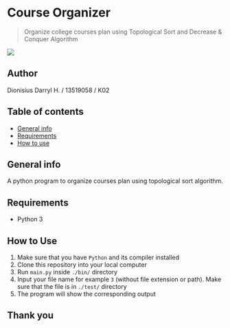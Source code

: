 # Course Organizer
> Organize college courses plan using Topological Sort and Decrease &amp; Conquer Algorithm

![](https://img.shields.io/badge/Made%20with-Python-blue)

## Author
Dionisius Darryl H. / 13519058 / K02
         
## Table of contents
* [General info](#general-info)
* [Requirements](#requirements)
* [How to use](#how-to-use)

## General info
A python program to organize courses plan using topological sort algorithm.

## Requirements
* Python 3

## How to Use
1. Make sure that you have ```Python``` and its compiler installed
2. Clone this repository into your local computer
3. Run ```main.py``` inside ```./bin/``` directory
4. Input your file name for example ```3``` (without file extension or path). Make sure that the file is in ```./test/``` directory
5. The program will show the corresponding output

## Thank you
